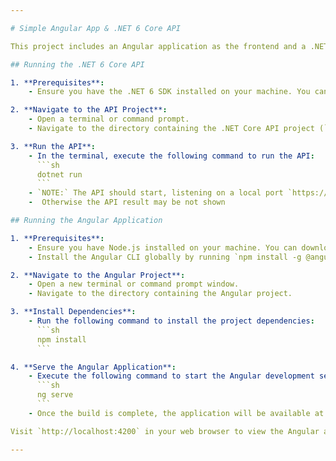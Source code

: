 ```yaml
---

# Simple Angular App & .NET 6 Core API

This project includes an Angular application as the frontend and a .NET 6 Core API as the backend. Here are the steps to run each part of the application.

## Running the .NET 6 Core API

1. **Prerequisites**:
    - Ensure you have the .NET 6 SDK installed on your machine. You can download it from [the official .NET website](https://dotnet.microsoft.com/download/dotnet/6.0).

2. **Navigate to the API Project**:
    - Open a terminal or command prompt.
    - Navigate to the directory containing the .NET Core API project (`WebAPI`).

3. **Run the API**:
    - In the terminal, execute the following command to run the API:
      ```sh
      dotnet run
      ```
    - `NOTE:` The API should start, listening on a local port `https://localhost:7206/`.
    -  Otherwise the API result may be not shown

## Running the Angular Application

1. **Prerequisites**:
    - Ensure you have Node.js installed on your machine. You can download it from [the official Node.js website](https://nodejs.org/).
    - Install the Angular CLI globally by running `npm install -g @angular/cli` in your terminal.

2. **Navigate to the Angular Project**:
    - Open a new terminal or command prompt window.
    - Navigate to the directory containing the Angular project.

3. **Install Dependencies**:
    - Run the following command to install the project dependencies:
      ```sh
      npm install
      ```

4. **Serve the Angular Application**:
    - Execute the following command to start the Angular development server:
      ```sh
      ng serve
      ```
    - Once the build is complete, the application will be available at `http://localhost:4200`.

Visit `http://localhost:4200` in your web browser to view the Angular application, which should now be able to communicate with the .NET 6 Core API running on `https://localhost:7206/`.

---
```

